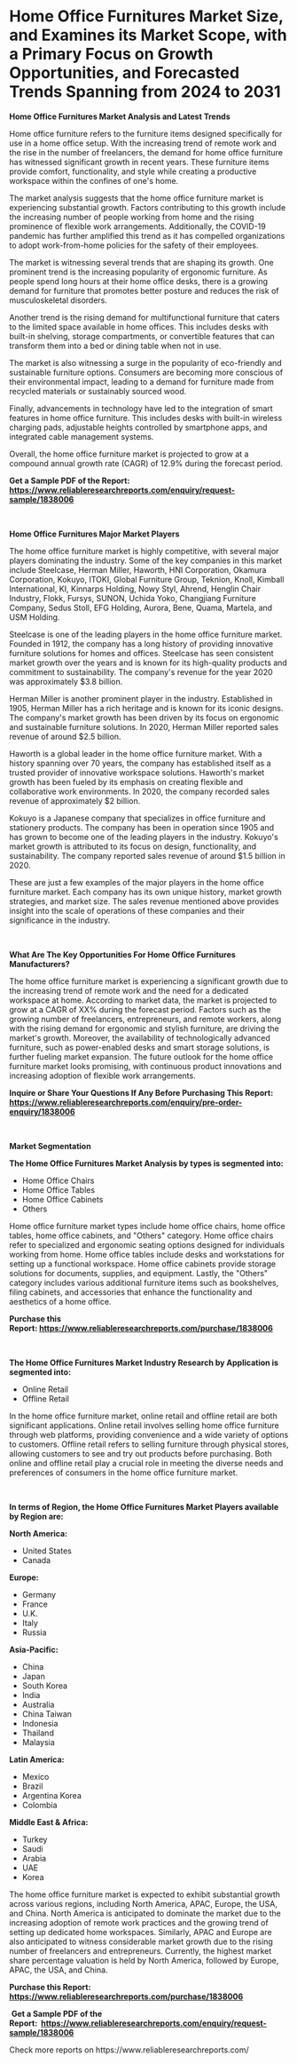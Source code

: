 <p><h1>Home Office Furnitures Market Size, and Examines its Market Scope, with a Primary Focus on Growth Opportunities, and Forecasted Trends Spanning from 2024 to 2031</h1></p><p><strong>Home Office Furnitures Market Analysis and Latest Trends</strong></p>
<p><p>Home office furniture refers to the furniture items designed specifically for use in a home office setup. With the increasing trend of remote work and the rise in the number of freelancers, the demand for home office furniture has witnessed significant growth in recent years. These furniture items provide comfort, functionality, and style while creating a productive workspace within the confines of one's home.</p><p>The market analysis suggests that the home office furniture market is experiencing substantial growth. Factors contributing to this growth include the increasing number of people working from home and the rising prominence of flexible work arrangements. Additionally, the COVID-19 pandemic has further amplified this trend as it has compelled organizations to adopt work-from-home policies for the safety of their employees.</p><p>The market is witnessing several trends that are shaping its growth. One prominent trend is the increasing popularity of ergonomic furniture. As people spend long hours at their home office desks, there is a growing demand for furniture that promotes better posture and reduces the risk of musculoskeletal disorders.</p><p>Another trend is the rising demand for multifunctional furniture that caters to the limited space available in home offices. This includes desks with built-in shelving, storage compartments, or convertible features that can transform them into a bed or dining table when not in use.</p><p>The market is also witnessing a surge in the popularity of eco-friendly and sustainable furniture options. Consumers are becoming more conscious of their environmental impact, leading to a demand for furniture made from recycled materials or sustainably sourced wood.</p><p>Finally, advancements in technology have led to the integration of smart features in home office furniture. This includes desks with built-in wireless charging pads, adjustable heights controlled by smartphone apps, and integrated cable management systems.</p><p>Overall, the home office furniture market is projected to grow at a compound annual growth rate (CAGR) of 12.9% during the forecast period.</p></p>
<p><strong>Get a Sample PDF of the Report:&nbsp; <a href="https://www.reliableresearchreports.com/enquiry/request-sample/1838006">https://www.reliableresearchreports.com/enquiry/request-sample/1838006</a></strong></p>
<p>&nbsp;</p>
<p><strong>Home Office Furnitures Major Market Players</strong></p>
<p><p>The home office furniture market is highly competitive, with several major players dominating the industry. Some of the key companies in this market include Steelcase, Herman Miller, Haworth, HNI Corporation, Okamura Corporation, Kokuyo, ITOKI, Global Furniture Group, Teknion, Knoll, Kimball International, KI, Kinnarps Holding, Nowy Styl, Ahrend, Henglin Chair Industry, Flokk, Fursys, SUNON, Uchida Yoko, Changjiang Furniture Company, Sedus Stoll, EFG Holding, Aurora, Bene, Quama, Martela, and USM Holding.</p><p>Steelcase is one of the leading players in the home office furniture market. Founded in 1912, the company has a long history of providing innovative furniture solutions for homes and offices. Steelcase has seen consistent market growth over the years and is known for its high-quality products and commitment to sustainability. The company's revenue for the year 2020 was approximately $3.8 billion.</p><p>Herman Miller is another prominent player in the industry. Established in 1905, Herman Miller has a rich heritage and is known for its iconic designs. The company's market growth has been driven by its focus on ergonomic and sustainable furniture solutions. In 2020, Herman Miller reported sales revenue of around $2.5 billion.</p><p>Haworth is a global leader in the home office furniture market. With a history spanning over 70 years, the company has established itself as a trusted provider of innovative workspace solutions. Haworth's market growth has been fueled by its emphasis on creating flexible and collaborative work environments. In 2020, the company recorded sales revenue of approximately $2 billion.</p><p>Kokuyo is a Japanese company that specializes in office furniture and stationery products. The company has been in operation since 1905 and has grown to become one of the leading players in the industry. Kokuyo's market growth is attributed to its focus on design, functionality, and sustainability. The company reported sales revenue of around $1.5 billion in 2020.</p><p>These are just a few examples of the major players in the home office furniture market. Each company has its own unique history, market growth strategies, and market size. The sales revenue mentioned above provides insight into the scale of operations of these companies and their significance in the industry.</p></p>
<p>&nbsp;</p>
<p><strong>What Are The Key Opportunities For Home Office Furnitures Manufacturers?</strong></p>
<p><p>The home office furniture market is experiencing a significant growth due to the increasing trend of remote work and the need for a dedicated workspace at home. According to market data, the market is projected to grow at a CAGR of XX% during the forecast period. Factors such as the growing number of freelancers, entrepreneurs, and remote workers, along with the rising demand for ergonomic and stylish furniture, are driving the market's growth. Moreover, the availability of technologically advanced furniture, such as power-enabled desks and smart storage solutions, is further fueling market expansion. The future outlook for the home office furniture market looks promising, with continuous product innovations and increasing adoption of flexible work arrangements.</p></p>
<p><strong>Inquire or Share Your Questions If Any Before Purchasing This Report: <a href="https://www.reliableresearchreports.com/enquiry/pre-order-enquiry/1838006">https://www.reliableresearchreports.com/enquiry/pre-order-enquiry/1838006</a></strong></p>
<p>&nbsp;</p>
<p><strong>Market Segmentation</strong></p>
<p><strong>The Home Office Furnitures Market Analysis by types is segmented into:</strong></p>
<p><ul><li>Home Office Chairs</li><li>Home Office Tables</li><li>Home Office Cabinets</li><li>Others</li></ul></p>
<p><p>Home office furniture market types include home office chairs, home office tables, home office cabinets, and "Others" category. Home office chairs refer to specialized and ergonomic seating options designed for individuals working from home. Home office tables include desks and workstations for setting up a functional workspace. Home office cabinets provide storage solutions for documents, supplies, and equipment. Lastly, the "Others" category includes various additional furniture items such as bookshelves, filing cabinets, and accessories that enhance the functionality and aesthetics of a home office.</p></p>
<p><strong>Purchase this Report:&nbsp;<a href="https://www.reliableresearchreports.com/purchase/1838006">https://www.reliableresearchreports.com/purchase/1838006</a></strong></p>
<p>&nbsp;</p>
<p><strong>The Home Office Furnitures Market Industry Research by Application is segmented into:</strong></p>
<p><ul><li>Online Retail</li><li>Offline Retail</li></ul></p>
<p><p>In the home office furniture market, online retail and offline retail are both significant applications. Online retail involves selling home office furniture through web platforms, providing convenience and a wide variety of options to customers. Offline retail refers to selling furniture through physical stores, allowing customers to see and try out products before purchasing. Both online and offline retail play a crucial role in meeting the diverse needs and preferences of consumers in the home office furniture market.</p></p>
<p>&nbsp;</p>
<p><strong>In terms of Region, the Home Office Furnitures Market Players available by Region are:</strong></p>
<p>
    <p> <strong> North America: </strong>
        <ul>
            <li>United States</li>
            <li>Canada</li>
        </ul>
        </p> 
    <p> <strong> Europe: </strong>
        <ul>
            <li>Germany</li>
            <li>France</li>
            <li>U.K.</li>
            <li>Italy</li>
            <li>Russia</li>
        </ul>
        </p> 
    <p> <strong> Asia-Pacific: </strong>
        <ul>
            <li>China</li>
            <li>Japan</li>
            <li>South Korea</li>
            <li>India</li>
            <li>Australia</li>
            <li>China Taiwan</li>
            <li>Indonesia</li>
            <li>Thailand</li>
            <li>Malaysia</li>
        </ul>
        </p> 
    <p> <strong> Latin America: </strong>
        <ul>
            <li>Mexico</li>
            <li>Brazil</li>
            <li>Argentina Korea</li>
            <li>Colombia</li>
        </ul>
        </p> 
    <p> <strong> Middle East & Africa: </strong>
        <ul>
            <li>Turkey</li>
            <li>Saudi</li>
            <li>Arabia</li>
            <li>UAE</li>
            <li>Korea</li>
        </ul>
    </p>
    </p>
<p><p>The home office furniture market is expected to exhibit substantial growth across various regions, including North America, APAC, Europe, the USA, and China. North America is anticipated to dominate the market due to the increasing adoption of remote work practices and the growing trend of setting up dedicated home workspaces. Similarly, APAC and Europe are also anticipated to witness considerable market growth due to the rising number of freelancers and entrepreneurs. Currently, the highest market share percentage valuation is held by North America, followed by Europe, APAC, the USA, and China.</p></p>
<p><strong>Purchase this Report: <a href="https://www.reliableresearchreports.com/purchase/1838006">https://www.reliableresearchreports.com/purchase/1838006</a></strong></p>
<p>&nbsp;<strong>Get a Sample PDF of the Report:&nbsp;&nbsp;<a href="https://www.reliableresearchreports.com/enquiry/request-sample/1838006">https://www.reliableresearchreports.com/enquiry/request-sample/1838006</a></strong></p>
<p><strong></strong></p>
<p>Check more reports on https://www.reliableresearchreports.com/</p>